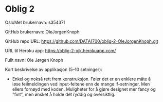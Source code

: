 Oblig 2
=======
OsloMet brukernavn: s354371

GitHub brukernavn: OleJorgenKnoph

GitHub repo URL: https://github.com/DATA1700/oblig-2-OleJorgenKnoph.git

URL til Heroku app: https://oblig-2-ojk.herokuapp.com/

Fullt navn: Ole Jørgen Knoph

Kort beskrivelse av applikasjon (5–10 setninger):
- Enkel og nokså rett frem konstruksjon. Føler det er en enklere måte å løse feilmeldingen ved input-feltene enn de mange if-setninger. Men ellers fornøyd med koden. Muligheter for å gjøre designet mer fancy og "fint", men ønsket å holde det ryddig og oversiktlig.
